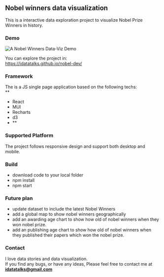 ## Nobel winners data visualization

This is a interactive data exploration project to visualize Nobel Prize Winners in history.

### Demo

![A Nobel Winners Data-Viz Demo ](https://media.giphy.com/media/NA3gKZhxUcPK6GJhW0/giphy.gif)  

You can explore the project in:  
https://idatatalks.github.io/nobel-dev/

### Framework
The is a JS single page application based on the following techs:  
  ** 
  - React 
  - MUI 
  - Recharts 
  - d3 
  - **
  
### Supported Platform
The project follows responsive design and support both desktop and mobile.

### Build
- download code to your local folder
- npm install
- npm start

### Future plan
- update dataset to include the latest Nobel Winners
- add a global map to show nobel winners geographically
- add an awarding age chart to show how old of nobel winners when they won nobel prize.
- add an publishing age chart to show how old of nobel winners when they published their papers which won the nobel prize.

### Contact
I love data stories and data visualization.  
If you find any bugs, or have any ideas,
Please feel free to contact me at **idatatalks@gmail.com**
